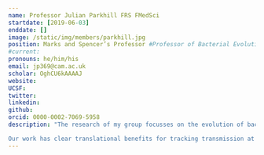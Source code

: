 ```yaml
---
name: Professor Julian Parkhill FRS FMedSci
startdate: [2019-06-03]
enddate: []
image: /static/img/members/parkhill.jpg
position: Marks and Spencer’s Professor #Professor of Bacterial Evolution
#current:
pronouns: he/him/his
email: jp369@cam.ac.uk
scholar: OghCU6kAAAAJ
website:
UCSF:
twitter:
linkedin:
github:
orcid: 0000-0002-7069-5958
description: "The research of my group focusses on the evolution of bacterial pathogens; their origin, transmission and adaptation to selective pressure. I primarily use genomic and phylogenetic approaches to address these, and over the last few years my group has used large-scale population genomics to identify the global origin and routes of spread of many human and animal pathogens. Overlaid on the phylogeny, we look for signatures of adaptation to the host, to antibiotics and to vaccine pressure, most recently developing bacterial genome-wide association approaches to identify genetic determinants responsible for this adaptation. In addition to informatics approaches, we develop and apply genome-wide experimental tools, studying interaction with the host and antimicrobial resistance mechanisms. We have an interest in metagenomics, currently studying the microbiota in the gut, the lung, the nasopharynx and the placenta (which doesn’t have one). We often work at an international level, with many collaborations in Low- and Middle-Income countries.

Our work has clear translational benefits for tracking transmission at the hospital level and more broadly. To enable this translation, we have been collaborating with local hospitals, and national and international health-protection agencies, as well as the commercial sector."
---
```

